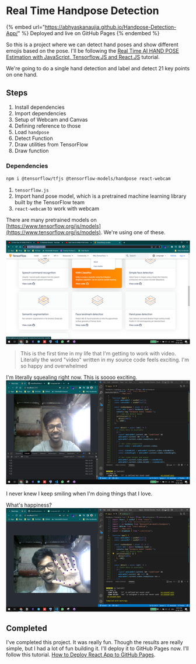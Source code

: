 # Real Time Handpose Detection

{% embed url="https://abhyaskanaujia.github.io/Handpose-Detection-App/" %}
Deployed and live on GitHub Pages
{% endembed %}

So this is a project where we can detect hand poses and show different emojis based on the pose. I'll be following the [Real Time AI HAND POSE Estimation with JavaScript, Tensorflow.JS and React.JS](https://youtu.be/f7uBsb-0sGQ) tutorial.&#x20;

We're going to do a single hand detection and label and detect 21 key points on one hand.&#x20;

## Steps

1. Install dependencies
2. Import dependencies
3. Setup of Webcam and Canvas
4. Defining reference to those
5. Load `handpose`
6. Detect Function
7. Draw utilities from TensorFlow
8. Draw function

### Dependencies

```bash
npm i @tensorflow/tfjs @tensorflow-models/handpose react-webcam
```

1. `tensorflow.js`
2. Import hand pose model, which is a pretrained machine learning library built by the TensorFlow team
3. `react-webcam` to work with webcam

There are many pretrained models on [https://www.tensorflow.org/js/models](https://www.tensorflow.org/js/models). We're using one of these.&#x20;

![](<../../.gitbook/assets/image (3) (1).png>)

> This is the first time in my life that I'm getting to work with video. Literally the word "video" written in my source code feels exciting. I'm so happy and overwhelmed

I'm literally squealing right now. This is soooo exciting. <img src="../../.gitbook/assets/image (2).png" alt="" data-size="line">

I never knew I keep smiling when I'm doing things that I love.&#x20;

What's happiness? <img src="../../.gitbook/assets/image (5).png" alt="" data-size="line">

## Completed

I've completed this project. It was really fun. Though the results are really simple, but I had a lot of fun building it. I'll deploy it to GitHub Pages now. I'll follow this tutorial. [How to Deploy React App to GitHub Pages](../how-to-deploy-react-app-to-github-pages.md).
